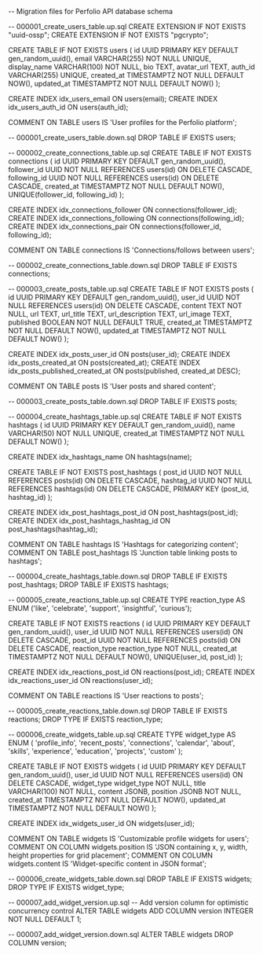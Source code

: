 -- Migration files for Perfolio API database schema

-- 000001_create_users_table.up.sql
CREATE EXTENSION IF NOT EXISTS "uuid-ossp";
CREATE EXTENSION IF NOT EXISTS "pgcrypto";

CREATE TABLE IF NOT EXISTS users (
id UUID PRIMARY KEY DEFAULT gen_random_uuid(),
email VARCHAR(255) NOT NULL UNIQUE,
display_name VARCHAR(100) NOT NULL,
bio TEXT,
avatar_url TEXT,
auth_id VARCHAR(255) UNIQUE,
created_at TIMESTAMPTZ NOT NULL DEFAULT NOW(),
updated_at TIMESTAMPTZ NOT NULL DEFAULT NOW()
);

CREATE INDEX idx_users_email ON users(email);
CREATE INDEX idx_users_auth_id ON users(auth_id);

COMMENT ON TABLE users IS 'User profiles for the Perfolio platform';

-- 000001_create_users_table.down.sql
DROP TABLE IF EXISTS users;

-- 000002_create_connections_table.up.sql
CREATE TABLE IF NOT EXISTS connections (
id UUID PRIMARY KEY DEFAULT gen_random_uuid(),
follower_id UUID NOT NULL REFERENCES users(id) ON DELETE CASCADE,
following_id UUID NOT NULL REFERENCES users(id) ON DELETE CASCADE,
created_at TIMESTAMPTZ NOT NULL DEFAULT NOW(),
UNIQUE(follower_id, following_id)
);

CREATE INDEX idx_connections_follower ON connections(follower_id);
CREATE INDEX idx_connections_following ON connections(following_id);
CREATE INDEX idx_connections_pair ON connections(follower_id, following_id);

COMMENT ON TABLE connections IS 'Connections/follows between users';

-- 000002_create_connections_table.down.sql
DROP TABLE IF EXISTS connections;

-- 000003_create_posts_table.up.sql
CREATE TABLE IF NOT EXISTS posts (
id UUID PRIMARY KEY DEFAULT gen_random_uuid(),
user_id UUID NOT NULL REFERENCES users(id) ON DELETE CASCADE,
content TEXT NOT NULL,
url TEXT,
url_title TEXT,
url_description TEXT,
url_image TEXT,
published BOOLEAN NOT NULL DEFAULT TRUE,
created_at TIMESTAMPTZ NOT NULL DEFAULT NOW(),
updated_at TIMESTAMPTZ NOT NULL DEFAULT NOW()
);

CREATE INDEX idx_posts_user_id ON posts(user_id);
CREATE INDEX idx_posts_created_at ON posts(created_at);
CREATE INDEX idx_posts_published_created_at ON posts(published, created_at DESC);

COMMENT ON TABLE posts IS 'User posts and shared content';

-- 000003_create_posts_table.down.sql
DROP TABLE IF EXISTS posts;

-- 000004_create_hashtags_table.up.sql
CREATE TABLE IF NOT EXISTS hashtags (
id UUID PRIMARY KEY DEFAULT gen_random_uuid(),
name VARCHAR(50) NOT NULL UNIQUE,
created_at TIMESTAMPTZ NOT NULL DEFAULT NOW()
);

CREATE INDEX idx_hashtags_name ON hashtags(name);

CREATE TABLE IF NOT EXISTS post_hashtags (
post_id UUID NOT NULL REFERENCES posts(id) ON DELETE CASCADE,
hashtag_id UUID NOT NULL REFERENCES hashtags(id) ON DELETE CASCADE,
PRIMARY KEY (post_id, hashtag_id)
);

CREATE INDEX idx_post_hashtags_post_id ON post_hashtags(post_id);
CREATE INDEX idx_post_hashtags_hashtag_id ON post_hashtags(hashtag_id);

COMMENT ON TABLE hashtags IS 'Hashtags for categorizing content';
COMMENT ON TABLE post_hashtags IS 'Junction table linking posts to hashtags';

-- 000004_create_hashtags_table.down.sql
DROP TABLE IF EXISTS post_hashtags;
DROP TABLE IF EXISTS hashtags;

-- 000005_create_reactions_table.up.sql
CREATE TYPE reaction_type AS ENUM ('like', 'celebrate', 'support', 'insightful', 'curious');

CREATE TABLE IF NOT EXISTS reactions (
id UUID PRIMARY KEY DEFAULT gen_random_uuid(),
user_id UUID NOT NULL REFERENCES users(id) ON DELETE CASCADE,
post_id UUID NOT NULL REFERENCES posts(id) ON DELETE CASCADE,
reaction_type reaction_type NOT NULL,
created_at TIMESTAMPTZ NOT NULL DEFAULT NOW(),
UNIQUE(user_id, post_id)
);

CREATE INDEX idx_reactions_post_id ON reactions(post_id);
CREATE INDEX idx_reactions_user_id ON reactions(user_id);

COMMENT ON TABLE reactions IS 'User reactions to posts';

-- 000005_create_reactions_table.down.sql
DROP TABLE IF EXISTS reactions;
DROP TYPE IF EXISTS reaction_type;

-- 000006_create_widgets_table.up.sql
CREATE TYPE widget_type AS ENUM (
'profile_info',
'recent_posts',
'connections',
'calendar',
'about',
'skills',
'experience',
'education',
'projects',
'custom'
);

CREATE TABLE IF NOT EXISTS widgets (
id UUID PRIMARY KEY DEFAULT gen_random_uuid(),
user_id UUID NOT NULL REFERENCES users(id) ON DELETE CASCADE,
widget_type widget_type NOT NULL,
title VARCHAR(100) NOT NULL,
content JSONB,
position JSONB NOT NULL,
created_at TIMESTAMPTZ NOT NULL DEFAULT NOW(),
updated_at TIMESTAMPTZ NOT NULL DEFAULT NOW()
);

CREATE INDEX idx_widgets_user_id ON widgets(user_id);

COMMENT ON TABLE widgets IS 'Customizable profile widgets for users';
COMMENT ON COLUMN widgets.position IS 'JSON containing x, y, width, height properties for grid placement';
COMMENT ON COLUMN widgets.content IS 'Widget-specific content in JSON format';

-- 000006_create_widgets_table.down.sql
DROP TABLE IF EXISTS widgets;
DROP TYPE IF EXISTS widget_type;

-- 000007_add_widget_version.up.sql
-- Add version column for optimistic concurrency control
ALTER TABLE widgets ADD COLUMN version INTEGER NOT NULL DEFAULT 1;

-- 000007_add_widget_version.down.sql
ALTER TABLE widgets DROP COLUMN version;
